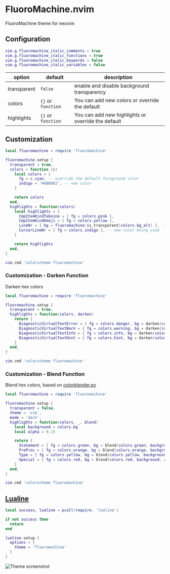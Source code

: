 # FluoroMachine.nvim
FluoroMachine theme for neovim

## Configuration

```lua
vim.g.fluoromachine_italic_comments = true
vim.g.fluoromachine_italic_functions = true
vim.g.fluoromachine_italic_keywords = false
vim.g.fluoromachine_italic_variables = false
```

| option      | default            | description                                                |
| ----------- | ------------------ | ---------------------------------------------------------- |
| transparent | `false`            | enable and disable background transparency                 |
| colors      | `{}` or `function` | You can add new colors or override the default             |
| highlights  | `{}` or `function` | You can add new highlights or override the default         |

## Customization

```lua
local fluoromachine = require 'fluoromachine'

fluoromachine.setup {
  transparent = true,
  colors = function (c)
    local colors = {
      fg = c.cyan, -- override the default foreground color
      indigo = '#4B0082', -- new color
    }

    return colors
  end,
  highlights = function(colors)
    local highlights = {
      CmpItemKindTabnine = { fg = colors.pink },
      CmpItemKindEmoji = { fg = colors.yellow },
      LineNr = { bg = fluoromachine:is_transparent(colors.bg_alt) }, -- bg_alt if fluoromachine is not transparent
      CursorLineNr = { fg = colors.indigo }, -- new color being used
    }

    return highlights
  end,
}

vim.cmd 'colorscheme fluoromachine'
```
### Customization - Darken Function

Darken hex colors

```lua
local fluoromachine = require 'fluoromachine'

fluoromachine.setup {
  transparent = true,
  highlights = function(colors, darken)
    return {
      DiagnosticVirtualTextError = { fg = colors.danger, bg = darken(colors.error) },
      DiagnosticVirtualTextWarn = { fg = colors.warning, bg = darken(colors.warn) },
      DiagnosticVirtualTextInfo = { fg = colors.info, bg = darken(colors.info) },
      DiagnosticVirtualTextHint = { fg = colors.hint, bg = darken(colors.hint) },
    }
  end,
}

vim.cmd 'colorscheme fluoromachine'
```

### Customization - Blend Function

Blend hex colors, based on [colorblender.py](https://github.com/ChristianChiarulli/colorblender)

```lua
local fluoromachine = require 'fluoromachine'

fluoromachine.setup {
  transparent = false,
  theme = 'vim',
  mode = 'dark',
  highlights = function(colors, _, blend)
    local background = colors.bg
    local alpha = 0.15

    return {
      Statement = { fg = colors.green, bg = blend(colors.green, background, alpha) },
      PreProc = { fg = colors.orange, bg = blend(colors.orange, background, alpha) },
      Type = { fg = colors.yellow, bg = blend(colors.yellow, background, alpha) },
      Special = { fg = colors.red, bg = blend(colors.red, background, alpha) },
    }
  end,
}

vim.cmd 'colorscheme fluoromachine'
```

## [Lualine](https://github.com/nvim-lualine/lualine.nvim)

```lua
local success, lualine = pcall(require, 'lualine')

if not success then
  return
end

lualine.setup {
  options = {
    theme = 'fluoromachine'
  }
}
```


![Theme screenshot](https://repository-images.githubusercontent.com/184457193/69dcff00-14d2-11ea-90e1-4bdf6fef80ca)
